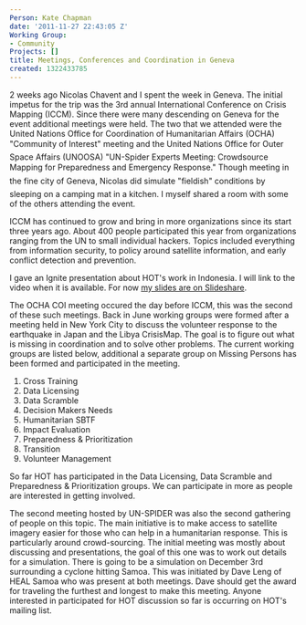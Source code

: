 ```yaml
---
Person: Kate Chapman
date: '2011-11-27 22:43:05 Z'
Working Group:
- Community
Projects: []
title: Meetings, Conferences and Coordination in Geneva
created: 1322433785
---
```

<p>2 weeks ago Nicolas Chavent and I spent the week in Geneva. The initial impetus for the trip was the 3rd annual International Conference on Crisis Mapping (ICCM). Since there were many descending on Geneva for the event additional meetings were held. The two that we attended were the United Nations Office for Coordination of Humanitarian Affairs (OCHA) "Community of Interest" meeting and the United Nations Office for Outer Space Affairs (UNOOSA) "UN-Spider Experts Meeting: Crowdsource Mapping for Preparedness and Emergency Response." Though meeting in the fine city of Geneva, Nicolas did simulate "fieldish" conditions by sleeping on a camping mat in a kitchen. I myself shared a room with some of the others attending the event.</p><p>ICCM has continued to grow and bring in more organizations since its start three years ago. About 400 people participated this year from organizations ranging from the UN to small individual hackers. Topics included everything from information security, to policy around satellite information, and early conflict detection and prevention.</p><p>I gave an Ignite presentation about HOT's work in Indonesia. I will link to the video when it is available. For now <a href="http://www.slideshare.net/wonderchook/mapping-an-entire-country-for-exposure">my slides are on Slideshare</a>.</p><p>The OCHA COI meeting occured the day before ICCM, this was the second of these such meetings. Back in June working groups were formed after a meeting held in New York City to discuss the volunteer response to the earthquake in Japan and the Libya CrisisMap. The goal is to figure out what is missing in coordination and to solve other problems. The current working groups are listed below, additional a separate group on Missing Persons has been formed and participated in the meeting.</p><ol><li>Cross Training</li><li>Data Licensing</li><li>Data Scramble</li><li>Decision Makers Needs</li><li>Humanitarian SBTF</li><li>Impact Evaluation</li><li>Preparedness &amp; Prioritization</li><li>Transition</li><li>Volunteer Management</li></ol><p>So far HOT has participated in the Data Licensing, Data Scramble and Preparedness &amp; Prioritization groups. We can participate in more as people are interested in getting involved.</p><p>The second meeting hosted by UN-SPIDER was also the second gathering of people on this topic. The main initiative is to make access to satellite imagery easier for those who can help in a humanitarian response. This is particularly around crowd-sourcing. The initial meeting was mostly about discussing and presentations, the goal of this one was to work out details for a simulation. There is going to be a simulation on December 3rd surrounding a cyclone hitting Samoa. This was initiated by Dave Leng of HEAL Samoa who was present at both meetings. Dave should get the award for traveling the furthest and longest to make this meeting. Anyone interested in participated for HOT discussion so far is occurring on HOT's mailing list.</p>
